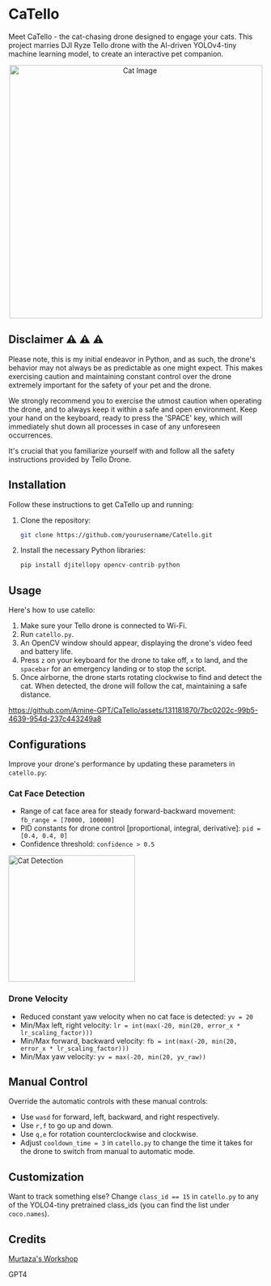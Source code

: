 # CaTello
Meet CaTello - the cat-chasing drone designed to engage your cats.
This project marries DJI Ryze Tello drone with the AI-driven YOLOv4-tiny machine learning model, to create an  interactive pet companion.

<div align="center">
    <img src="https://github.com/Amine-GPT/CaTello/assets/131181870/a8a54bd8-1669-4e31-8756-0854c1975464" alt="Cat Image" width="500" height="500"/>
</div>

## Disclaimer :warning: :warning: :warning: 
Please note, this is my initial endeavor in Python, and as such, the drone's behavior may not always be as predictable as one might expect. This makes exercising caution and maintaining constant control over the drone extremely important for the safety of your pet and the drone.

We strongly recommend you to exercise the utmost caution when operating the drone, and to always keep it within a safe and open environment. Keep your hand on the keyboard, ready to press the 'SPACE' key, which will immediately shut down all processes in case of any unforeseen occurrences.

It's crucial that you familiarize yourself with and follow all the safety instructions provided by Tello Drone.

## Installation
Follow these instructions to get CaTello up and running:

1. Clone the repository: 
    ```bash
    git clone https://github.com/yourusername/Catello.git
    ```
2. Install the necessary Python libraries:
    ```python
    pip install djitellopy opencv-contrib-python
    ```
## Usage
Here's how to use catello:

1. Make sure your Tello drone is connected to Wi-Fi.
2. Run `catello.py`.
3. An OpenCV window should appear, displaying the drone's video feed and battery life.
4. Press `z` on your keyboard for the drone to take off, `x` to land, and the `spacebar` for an emergency landing or to stop the script.
5. Once airborne, the drone starts rotating clockwise to find and detect the cat. When detected, the drone will follow the cat, maintaining a safe distance.

https://github.com/Amine-GPT/CaTello/assets/131181870/7bc0202c-99b5-4639-954d-237c443249a8

## Configurations
Improve your drone's performance by updating these parameters in `catello.py`:

### Cat Face Detection
- Range of cat face area for steady forward-backward movement: `fb_range = [70000, 100000]`
- PID constants for drone control [proportional, integral, derivative]: `pid = [0.4, 0.4, 0]`
- Confidence threshold: `confidence > 0.5`

 <img src="https://github.com/Amine-GPT/CaTello/assets/131181870/adfda8b2-8d9f-4bef-9281-58268f3b7e29" alt="Cat Detection" width="250" height="250"/>

### Drone Velocity
- Reduced constant yaw velocity when no cat face is detected: `yv = 20`
- Min/Max left, right velocity: `lr = int(max(-20, min(20, error_x * lr_scaling_factor)))`
- Min/Max forward, backward velocity: `fb = int(max(-20, min(20, error_x * lr_scaling_factor)))`
- Min/Max yaw velocity: `yv = max(-20, min(20, yv_raw))`

## Manual Control
Override the automatic controls with these manual controls:

- Use `wasd` for forward, left, backward, and right respectively.
- Use `r,f` to go up and down.
- Use `q,e` for rotation counterclockwise and clockwise.
- Adjust `cooldown_time = 3` in `catello.py` to change the time it takes for the drone to switch from manual to automatic mode.

## Customization
Want to track something else? Change `class_id == 15` in `catello.py` to any of the YOLO4-tiny pretrained class_ids (you can find the list under `coco.names`).

## Credits
[Murtaza's Workshop](https://www.youtube.com/watch?v=LmEcyQnfpDA)

GPT4

